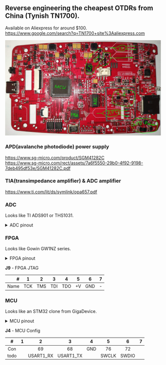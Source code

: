 ## Reverse engineering the cheapest OTDRs from China (Tynish TN1700).

Available on Aliexpress for around $100.<br>
https://www.google.com/search?q=TN1700+site%3Aaliexpress.com

![PCB](img/TN1700_pcb_2.png "PCB TN1700")

### APD(avalanche photodiode) power supply
https://www.sg-micro.com/product/SGM41282C<br>
https://www.sg-micro.com/rect/assets/7a6f5550-29b0-4f92-9198-7deb495df53e/SGM41282C.pdf<br>

### TIA(transimpedance amplifier) & ADC amplifier
https://www.ti.com/lit/ds/symlink/opa657.pdf

### ADC
Looks like TI ADS901 or THS1031.

<details>
<summary>ADC pinout</summary>

| Pin # | ADS901 | THS1031 | FPGA pin # || Pin # | ADS901 | THS1031 | FPGA pin # |
|-------|------|-----------|-----------|-|-------|------|------|------------|
| 1  | +VS    | AGND |   GND || 28 | +VS   | AVDD    | +V |
| 2  | LVDD   | DVDD |   +V  || 27 | IN    | AIN     | R19->TIA |
| 3  | D0 LSB | I/O0 |   23  || 26 | CM    | VREF    |  |
| 4  | D1     | I/O1 |   22  || 25 | LnBy  | REFBS   | GND |
| 5  | D2     | I/O2 |   21  || 24 | REFB  | REFBF   | C7->GND; C5->... |
| 6  | D3     | I/O3 |   20  || 23 | NC    | MODE    | R23->GND; R22->... |
| 7  | D4     | I/O4 |   19  || 22 | REFT  | REFTF   | C3->GND |
| 8  | D5     | I/O5 |   18  || 21 | LpBy  | REFTS   | R11 DNI |
| 9  | D6     | I/O6 |   17  || 20 | GND   | CLAMPIN | GND |
| 10 | D7     | I/O7 |   16  || 19 | GND   | CLAMP   | GND |
| 11 | D8     | I/O8 |   15  || 18 | +VS   | REFSENSE| GND |
| 12 | D9 MSB | I/O9 |   14  || 17 | Pwrdn | WR      | R5->GND |
| 13 | GND    |  OVR |       || 16 | _OE_  | _OE_    | R4->GND |
| 14 | GND    | DGND |   GND || 15 | CLK   | CLK     | 13 |

</details>

### FPGA
Looks like Gowin GW1NZ series.

<details>
<summary>FPGA pinout</summary>

|**#**|**Name**   |**Con** |
|--|-------------:|--------|
| 1|        VCCIO0|    Pwr |
| 2|          VSS |    Gnd |
| 3|          TCK |   J9-1 |
| 4|          TMS |   J9-2 |
| 5|          TDI |   J9-3 |
| 6|   IOT9A/SCLK |        |
| 7|          TDO |   J9-4 |
| 8|      **PB0** | MCU-35 |
| 9|      **PB1** | MCU-36 |
|10|      **PB2** | MCU-37 |
|11|              | MCU-45 |
|12|          VCC |    Pwr |
|**#**|**---------------**|**--------**|
|13|  **adc_clk** | ADC-15 |
|14| **adc_d[9]** | ADC-12 |
|15| **adc_d[8]** | ADC-11 |
|16| **adc_d[7]** | ADC-10 |
|17| **adc_d[6]** |  ADC-9 |
|18| **adc_d[5]** |  ADC-8 |
|19| **adc_d[4]** |  ADC-7 |
|20| **adc_d[3]** |  ADC-6 |
|21| **adc_d[2]** |  ADC-5 |
|22| **adc_d[1]** |  ADC-4 |
|23| **adc_d[0]** |  ADC-3 |
|24|      **ld2** |    LD2 |
|**#**|**---------------**|**--------**|
|25|       VCCIO1 |    Pwr |
|26|          VSS |    Gnd |
|27|      **ld1** |    LD1 |
|28|      **PB9** | MCU-96 |
|29|      **PB8** | MCU-95 |
|30|      **PB7** | MCU-93 |
|31|      **PB6** | MCU-92 |
|32|      **PB5** | MCU-91 |
|33| GCLKT_2/RPLL_T_in | 100Mhz |
|34|      **PB4** | MCU-90 |
|35|      **PB3** | MCU-89 |
|36|         VCCX |    Pwr |
|**#**|**---------------**|**--------**|
|37|          VCC |             Pwr |
|38|              |          MCU-67 |
|39|              |          MCU-64 |
|40|              |          MCU-59 |
|41|              |          MCU-46 |
|42|        MODE1 |       R149->GND |
|43|        MODE0 |       R146->GND |
|44|    JTAGSEL_N |       R153->GND |
|45|        READY |        R166->+V |
|46|         DONE | R142,R143 to D1 |
|47|      GCLKT_0 |                 |
|48|   RECONFIG_N |        R151->+V |

</details>

**J9** - FPGA JTAG

| #    | 1   |    2|    3|    4|   5|    6|  7|
|-----:|-----|-----|-----|-----|----|-----|---|
| Name | TCK | TMS | TDI | TDO | +V | GND | - |


### MCU
Looks like an STM32 clone from GigaDevice.

<details>
<summary>MCU pinout</summary>

| #| Con        |------------|
|--|------------|------------|
| 1|            |  PE2 | 
| 2|            |  PE3 | 
| 3|            |  PE4 | 
| 4|            |  PE5 | 
| 5|            |  PE6 | 
| 6|            | VBAT | 
| 7|            | PC13 | 
| 8| 32KHz      | OSC32_IN | 
| 9| 32KHz      | OSC32_OUT | 
|10| GND        |  VSS | 
|11|            |  VDD | 
|12| 25MHz      | OSC_IN | 
|13| 25MHz      | OSC_OUT | 
|14| R70,C36,S1 | NRST | 
|15|            |  PC0 | 
|16|            |  PC1 | 
|17|            |  PC2 | 
|18|            |  PC3 | 
|19|            |  VDD | 
|20|            | VSSA | 
|21|            | VREF+ | 
|22|            | VDDA | 
|23|            | PA0/WKUP | 
|24|            |  PA1 | 
|25|            |  PA2 | 
|**#**|**Con**|**------------**|
|26| Reboot |  PA3 |
|27|  GND   |  VSS |
|28|        |  VDD |
|29|        |  PA4 |
|30|        |  PA5 |
|31|        |  PA6 |
|32|        |  PA7 |
|33|        |  PC4 |
|34|        |  PC5 |
|35| FPGA-8 |  PB0 |
|36| FPGA-9 |  PB1 |
|37| FPGA-10| BOOT1/PB2 |
|38|        |  PE7 |
|39|        |  PE8 |
|40|        |  PE9 |
|41|        | PE10 |
|42|        | PE11 |
|43|        | PE12 |
|44|        | PE13 |
|45| FPGA-11| PE14 |
|46| FPGA-41| PE15 |
|47|        | PB10 |
|48|        | PB11 |
|49|        |VCAP_1|
|50|        |  VDD |
|**#**|**Con**|**------------**|
|51|  CS_U10   |   PB12 |
|52| U9,10 CLK |SPI2_SCK|
|53| U9,10 DO  |SPI2_MISO|
|54| U9,10 DI  |SPI2_MOSI|
|55|           |    PD8 |
|56|           |    PD9 |
|57|           |   PD10 |
|58|           |   PD11 |
|59|   FPGA-40 |   PD12 |
|60|     CS_U9 |   PD13 |
|61|           |   PD14 |
|62|           |   PD15 |
|63|           |    PC6 |
|64|   FPGA-39 |    PC7 |
|65|           |    PC8 |
|66|           |    PC9 |
|67|   FPGA-38 |    PA8 |
|68|   J4-3    |  UA1_TX |
|69|   J4-2    |  UA1_RX |
|70|   Type-C  | OTG_FS_DM |
|71|   Type-C  | OTG_FS_DP |
|72|   J4-6    | SWDIO/PA13 |
|73|           | VCAP_2 |
|74|           |    VSS |
|75|   +V      |    VDD |
|**#**|**Con**|**------------**|
|76| J4-5    |  SWCLK/PA14 |
|77|         | PA15 |
|78|         | PC10 |
|79|         | PC11 |
|80|         | PC12 |
|81|         | PD0 |
|82|         | PD1 |
|83|         | PD2 |
|84|         | PD3 |
|85|         | PD4 |
|86|         | PD5 |
|87|         | PD6 |
|88|         | PD7 |
|89| FPGA-35 | PB3 |
|90| FPGA-34 | PB4 |
|91| FPGA-32 | PB5 |
|92| FPGA-31 | PB6 |
|93| FPGA-30 | PB7 |
|94|         | BOOT0 |
|95| FPGA-29 | PB8 |
|96| FPGA-28 | PB9 |
|97|         | PE0 |
|98|         | PE1 |
|99|         | VSS |
|00| +V      | VDD |


</details>

**J4** - MCU Config

|   # |    1 |        2 |          3|    4|      5|      6|7|
|:---:|:----:|:--------:|:---------:|:---:|:-----:|:-----:|-|
| Con |      |       69 |        68 | GND |    76 |    72 | |
| todo|      |USART1_RX | USART1_TX |     | SWCLK | SWDIO | |

